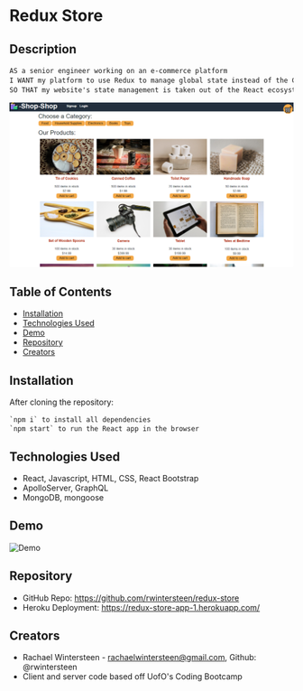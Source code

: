 # Redux Store

## Description
```md
AS a senior engineer working on an e-commerce platform
I WANT my platform to use Redux to manage global state instead of the Context API
SO THAT my website's state management is taken out of the React ecosystem
```
![Homepage](/client/src/assets/shop-shop-homepage.png)

## Table of Contents
* [Installation](#Installation)
* [Technologies Used](#Technologies-Used)
* [Demo](#Demo)
* [Repository](#Repository)
* [Creators](#Creators)

## Installation
After cloning the repository: 
```
`npm i` to install all dependencies 
`npm start` to run the React app in the browser
```

## Technologies Used
* React, Javascript, HTML, CSS, React Bootstrap
* ApolloServer, GraphQL
* MongoDB, mongoose

## Demo
![Demo](/client/src/assets/🛍️-Shop-Shop.gif)

## Repository
* GitHub Repo: https://github.com/rwintersteen/redux-store
* Heroku Deployment: https://redux-store-app-1.herokuapp.com/

## Creators
* Rachael Wintersteen - rachaelwintersteen@gmail.com, Github: @rwintersteen
* Client and server code based off UofO's Coding Bootcamp

